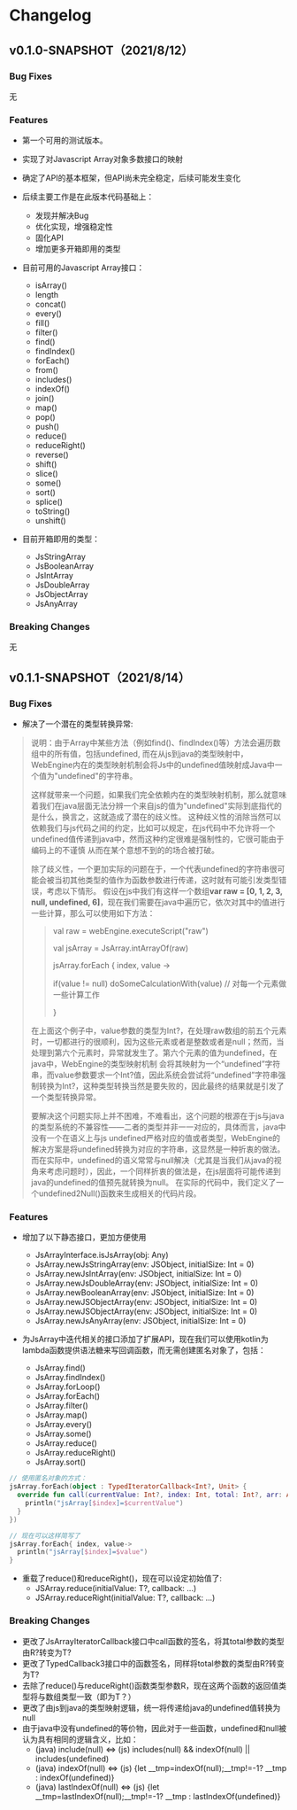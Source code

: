 # Changelog
##  v0.1.0-SNAPSHOT（2021/8/12）
### Bug Fixes
无
### Features
- 第一个可用的测试版本。
- 实现了对Javascript Array对象多数接口的映射
- 确定了API的基本框架，但API尚未完全稳定，后续可能发生变化
- 后续主要工作是在此版本代码基础上：
  - 发现并解决Bug
  - 优化实现，增强稳定性
  - 固化API
  - 增加更多开箱即用的类型
- 目前可用的Javascript Array接口：
  - isArray()
  - length 
  - concat()
  - every()
  - fill()
  - filter()
  - find()
  - findIndex()
  - forEach()
  - from()
  - includes()
  - indexOf()
  - join()
  - map()
  - pop()
  - push()
  - reduce()
  - reduceRight()
  - reverse()
  - shift()
  - slice()
  - some()
  - sort()
  - splice()
  - toString()
  - unshift()

- 目前开箱即用的类型：
  - JsStringArray
  - JsBooleanArray
  - JsIntArray
  - JsDoubleArray
  - JsObjectArray
  - JsAnyArray
### Breaking Changes
无

##  v0.1.1-SNAPSHOT（2021/8/14）
### Bug Fixes
- 解决了一个潜在的类型转换异常:
  
> 说明：由于Array中某些方法（例如find()、findIndex()等）方法会遍历数组中的所有值，包括undefined, 而在从js到java的类型映射中，
> WebEngine内在的类型映射机制会将Js中的undefined值映射成Java中一个值为"undefined"的字符串。
>
> 这样就带来一个问题，如果我们完全依赖内在的类型映射机制，那么就意味着我们在java层面无法分辨一个来自js的值为"undefined"实际到底指代的是什么，换言之，这就造成了潜在的歧义性。
> 这种歧义性的消除当然可以依赖我们与js代码之间的约定，比如可以规定，在js代码中不允许将一个undefined值传递到java中，然而这种约定很难是强制性的，它很可能由于编码上的不谨慎
> 从而在某个意想不到的的场合被打破。
> 
> 除了歧义性，一个更加实际的问题在于，一个代表undefined的字符串很可能会被当初其他类型的值作为函数参数进行传递，这时就有可能引发类型错误，考虑以下情形。
> 假设在js中我们有这样一个数组**var raw = [0, 1, 2, 3, null, undefined, 6]**，现在我们需要在java中遍历它，依次对其中的值进行一些计算，那么可以使用如下方法：
> 
>>val raw = webEngine.executeScript("raw")
>>
>>val jsArray =  JsArray.intArrayOf(raw)
>> 
>>jsArray.forEach { index, value ->
>>
>> if(value != null)  doSomeCalculationWith(value) // 对每一个元素做一些计算工作
>>
>> }
>
> 在上面这个例子中，value参数的类型为Int?，在处理raw数组的前五个元素时，一切都进行的很顺利，因为这些元素或者是整数或者是null；然而，当处理到第六个元素时，异常就发生了。第六个元素的值为undefined，在java中，WebEngine的类型映射机制
> 会将其映射为一个“undefined”字符串，而value参数要求一个Int?值，因此系统会尝试将“undefined”字符串强制转换为Int?，这种类型转换当然是要失败的，因此最终的结果就是引发了一个类型转换异常。
> 
> 要解决这个问题实际上并不困难，不难看出，这个问题的根源在于js与java的类型系统的不兼容性——二者的类型并非一一对应的，具体而言，java中没有一个在语义上与js undefined严格对应的值或者类型，WebEngine的解决方案是将undefined转换为对应的字符串，这显然是一种折衷的做法。
> 而在实际中，undefined的语义常常与null解决（尤其是当我们从java的视角来考虑问题时），因此，一个同样折衷的做法是，在js层面将可能传递到java的undefined的值预先就转换为null。
> 在实际的代码中，我们定义了一个undefined2Null()函数来生成相关的代码片段。

### Features
- 增加了以下静态接口，更加方便使用
  - JsArrayInterface<T>.isJsArray(obj: Any)
  - JsArray<T>.newJsStringArray(env: JSObject, initialSize: Int = 0)
  - JsArray<T>.newJsIntArray(env: JSObject, initialSize: Int = 0)
  - JsArray<T>.newJsDoubleArray(env: JSObject, initialSize: Int = 0)
  - JsArray<T>.newBooleanArray(env: JSObject, initialSize: Int = 0)
  - JsArray<T>.newJSObjectArray(env: JSObject, initialSize: Int = 0)
  - JsArray<T>.newJSObjectArray(env: JSObject, initialSize: Int = 0)
  - JsArray<T>.newJsAnyArray(env: JSObject, initialSize: Int = 0)


- 为JsArray中迭代相关的接口添加了扩展API，现在我们可以使用kotlin为lambda函数提供语法糖来写回调函数，而无需创建匿名对象了，包括：
  - JsArray<T>.find()
  - JsArray<T>.findIndex()
  - JsArray<T>.forLoop()
  - JsArray<T>.forEach()
  - JsArray<T>.filter()
  - JsArray<T>.map()
  - JsArray<T>.every()
  - JsArray<T>.some()
  - JsArray<T>.reduce()
  - JsArray<T>.reduceRight()
  - JsArray<T>.sort()
```kotlin
// 使用匿名对象的方式：
jsArray.forEach(object : TypedIteratorCallback<Int?, Unit> {
  override fun call(currentValue: Int?, index: Int, total: Int?, arr: Any?) {
    println("jsArray[$index]=$currentValue")
  }
})

// 现在可以这样简写了
jsArray.forEach{ index, value->
  println("jsArray[$index]=$value")
}
```
- 重载了reduce()和reduceRight()，现在可以设定初始值了:
  - JSArray<T>.reduce(initialValue: T?, callback: ...)
  - JSArray<T>.reduceRight(initialValue: T?, callback: ...)

### Breaking Changes
- 更改了JsArrayIteratorCallback接口中call函数的签名，将其total参数的类型由R?转变为T?
- 更改了TypedCallback3接口中的函数签名，同样将total参数的类型由R?转变为T?
- 去除了reduce()与reduceRight()函数类型参数R，现在这两个函数的返回值类型将与数组类型一致（即为T？）
- 更改了由js到java的类型映射逻辑，统一将传递给java的undefined值转换为null
- 由于java中没有undefined的等价物，因此对于一些函数，undefined和null被认为具有相同的逻辑含义，比如：
  - (java) include(null) <=> (js) includes(null) && indexOf(null) ||  includes(undefined) 
  - (java) indexOf(null) <=> (js) {let __tmp=indexOf(null);__tmp!=-1? __tmp : indexOf(undefined)}
  - (java) lastIndexOf(null) <=> (js) {let __tmp=lastIndexOf(null);__tmp!=-1? __tmp : lastIndexOf(undefined)}
